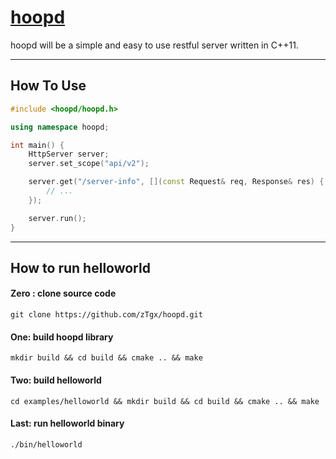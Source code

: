 # [hoopd](https://github.com/zTgx/hoopd)
hoopd will be a simple and easy to use restful server written in C++11.   

---
## How To Use
```c++
#include <hoopd/hoopd.h>

using namespace hoopd;

int main() {
    HttpServer server;
    server.set_scope("api/v2");

    server.get("/server-info", [](const Request& req, Response& res) {
        // ...
    });

    server.run();
}
```
---  
## How to run helloworld
#### Zero : clone source code
```shell
git clone https://github.com/zTgx/hoopd.git
```
#### One: build hoopd library
```shell
mkdir build && cd build && cmake .. && make
```
#### Two: build helloworld
```shell
cd examples/helloworld && mkdir build && cd build && cmake .. && make 
```
#### Last: run helloworld binary
```shell
./bin/helloworld
```

